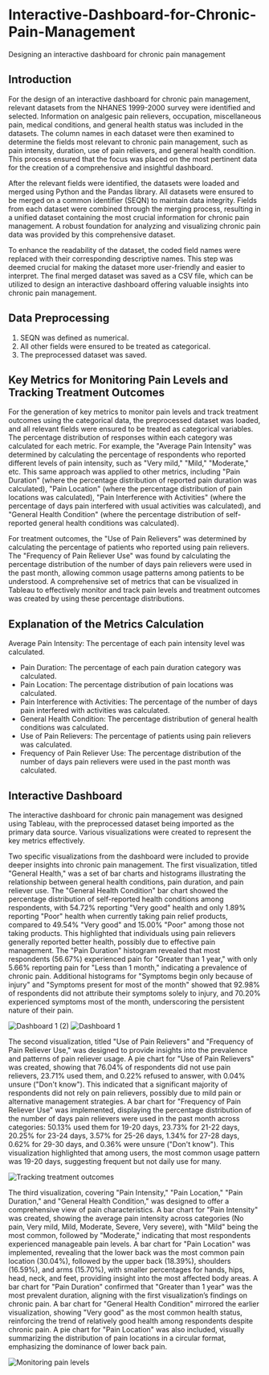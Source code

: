 # Interactive-Dashboard-for-Chronic-Pain-Management
Designing an interactive dashboard for chronic pain management 

## Introduction
For the design of an interactive dashboard for chronic pain management, relevant datasets from the NHANES 1999-2000 survey were identified and selected. Information on analgesic pain relievers, occupation, miscellaneous pain, medical conditions, and general health status was included in the datasets. The column names in each dataset were then examined to determine the fields most relevant to chronic pain management, such as pain intensity, duration, use of pain relievers, and general health condition. This process ensured that the focus was placed on the most pertinent data for the creation of a comprehensive and insightful dashboard.

After the relevant fields were identified, the datasets were loaded and merged using Python and the Pandas library. All datasets were ensured to be merged on a common identifier (SEQN) to maintain data integrity. Fields from each dataset were combined through the merging process, resulting in a unified dataset containing the most crucial information for chronic pain management. A robust foundation for analyzing and visualizing chronic pain data was provided by this comprehensive dataset.

To enhance the readability of the dataset, the coded field names were replaced with their corresponding descriptive names. This step was deemed crucial for making the dataset more user-friendly and easier to interpret. The final merged dataset was saved as a CSV file, which can be utilized to design an interactive dashboard offering valuable insights into chronic pain management.


## Data Preprocessing

1. SEQN was defined as numerical.
2. All other fields were ensured to be treated as categorical.
3. The preprocessed dataset was saved.

## Key Metrics for Monitoring Pain Levels and Tracking Treatment Outcomes

For the generation of key metrics to monitor pain levels and track treatment outcomes using the categorical data, the preprocessed dataset was loaded, and all relevant fields were ensured to be treated as categorical variables. The percentage distribution of responses within each category was calculated for each metric. For example, the "Average Pain Intensity" was determined by calculating the percentage of respondents who reported different levels of pain intensity, such as "Very mild," "Mild," "Moderate," etc. This same approach was applied to other metrics, including "Pain Duration" (where the percentage distribution of reported pain duration was calculated), "Pain Location" (where the percentage distribution of pain locations was calculated), "Pain Interference with Activities" (where the percentage of days pain interfered with usual activities was calculated), and "General Health Condition" (where the percentage distribution of self-reported general health conditions was calculated).

For treatment outcomes, the "Use of Pain Relievers" was determined by calculating the percentage of patients who reported using pain relievers. The "Frequency of Pain Reliever Use" was found by calculating the percentage distribution of the number of days pain relievers were used in the past month, allowing common usage patterns among patients to be understood. A comprehensive set of metrics that can be visualized in Tableau to effectively monitor and track pain levels and treatment outcomes was created by using these percentage distributions.

## Explanation of the Metrics Calculation
Average Pain Intensity: The percentage of each pain intensity level was calculated.

* Pain Duration: The percentage of each pain duration category was calculated.
* Pain Location: The percentage distribution of pain locations was calculated.
* Pain Interference with Activities: The percentage of the number of days pain interfered with activities was calculated.
* General Health Condition: The percentage distribution of general health conditions was calculated.
* Use of Pain Relievers: The percentage of patients using pain relievers was calculated.
* Frequency of Pain Reliever Use: The percentage distribution of the number of days pain relievers were used in the past month was calculated.


## Interactive Dashboard

The interactive dashboard for chronic pain management was designed using Tableau, with the preprocessed dataset being imported as the primary data source. Various visualizations were created to represent the key metrics effectively.

Two specific visualizations from the dashboard were included to provide deeper insights into chronic pain management. The first visualization, titled "General Health," was a set of bar charts and histograms illustrating the relationship between general health conditions, pain duration, and pain reliever use. The "General Health Condition" bar chart showed the percentage distribution of self-reported health conditions among respondents, with 54.72% reporting "Very good" health and only 1.89% reporting "Poor" health when currently taking pain relief products, compared to 49.54% "Very good" and 15.00% "Poor" among those not taking products. This highlighted that individuals using pain relievers generally reported better health, possibly due to effective pain management. The "Pain Duration" histogram revealed that most respondents (56.67%) experienced pain for "Greater than 1 year," with only 5.66% reporting pain for "Less than 1 month," indicating a prevalence of chronic pain. Additional histograms for "Symptoms begin only because of injury" and "Symptoms present for most of the month" showed that 92.98% of respondents did not attribute their symptoms solely to injury, and 70.20% experienced symptoms most of the month, underscoring the persistent nature of their pain.

![Dashboard 1 (2)](https://github.com/user-attachments/assets/0a6c60b9-afc3-4f14-923c-798010f736eb)
![Dashboard 1](https://github.com/user-attachments/assets/9f02a979-0249-4a92-8c60-e35e9fe491d5)

The second visualization, titled "Use of Pain Relievers" and "Frequency of Pain Reliever Use," was designed to provide insights into the prevalence and patterns of pain reliever usage. A pie chart for "Use of Pain Relievers" was created, showing that 76.04% of respondents did not use pain relievers, 23.71% used them, and 0.22% refused to answer, with 0.04% unsure ("Don't know"). This indicated that a significant majority of respondents did not rely on pain relievers, possibly due to mild pain or alternative management strategies. A bar chart for "Frequency of Pain Reliever Use" was implemented, displaying the percentage distribution of the number of days pain relievers were used in the past month across categories: 50.13% used them for 19-20 days, 23.73% for 21-22 days, 20.25% for 23-24 days, 3.57% for 25-26 days, 1.34% for 27-28 days, 0.62% for 29-30 days, and 0.36% were unsure ("Don't know"). This visualization highlighted that among users, the most common usage pattern was 19-20 days, suggesting frequent but not daily use for many.

![Tracking treatment outcomes](https://github.com/user-attachments/assets/66e820c4-b35c-4854-8f38-2db6e3eff845)

The third visualization, covering "Pain Intensity," "Pain Location," "Pain Duration," and "General Health Condition," was designed to offer a comprehensive view of pain characteristics. A bar chart for "Pain Intensity" was created, showing the average pain intensity across categories (No pain, Very mild, Mild, Moderate, Severe, Very severe), with "Mild" being the most common, followed by "Moderate," indicating that most respondents experienced manageable pain levels. A bar chart for "Pain Location" was implemented, revealing that the lower back was the most common pain location (30.04%), followed by the upper back (18.39%), shoulders (16.59%), and arms (15.70%), with smaller percentages for hands, hips, head, neck, and feet, providing insight into the most affected body areas. A bar chart for "Pain Duration" confirmed that "Greater than 1 year" was the most prevalent duration, aligning with the first visualization’s findings on chronic pain. A bar chart for "General Health Condition" mirrored the earlier visualization, showing "Very good" as the most common health status, reinforcing the trend of relatively good health among respondents despite chronic pain. A pie chart for "Pain Location" was also included, visually summarizing the distribution of pain locations in a circular format, emphasizing the dominance of lower back pain.

![Monitoring pain levels](https://github.com/user-attachments/assets/11d4af22-1afd-4e8c-9fb5-1f129ce44e01)
